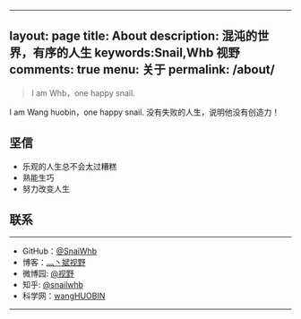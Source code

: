 
---
layout: page
title: About
description: 混沌的世界，有序的人生
keywords:Snail,Whb 视野
comments: true
menu: 关于
permalink: /about/
---


> I am Whb，one happy snail.

I am Wang huobin，one happy snail.
没有失败的人生，说明他没有创造力！

## 坚信
* 乐观的人生总不会太过糟糕
* 熟能生巧
* 努力改变人生


## 联系
---
* GitHub：[@SnaiWhb](https://github.com/SnailWhb)
* 博客：[灬丶斌视野](http://blog.sina.com.cn/u/2517674831)
* 微博园: [@视野](https://home.cnblogs.com/u/whb-20160329/)
* 知乎: [@snailwhb](https://www.zhihu.com/people/snailwhb/)
* 科学网：[wangHUOBIN](http://blog.sciencenet.cn/u/wangHUOBIN)
---


